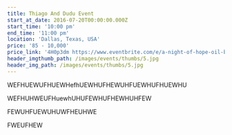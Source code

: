 ```yaml
---
title: Thiago And Dudu Event
start_at_date: 2016-07-20T00:00:00.000Z
start_time: '10:00 pm'
end_time: '11:00 pm'
location: 'Dallas, Texas, USA'
price: '85 - 10,000'
price_link: '4H0p3dm https://www.eventbrite.com/e/a-night-of-hope-oil-barons-ball-tickets-25997745958'
header_imgthumb_path: /images/events/thumbs/5.jpg
header_img_path: /images/events/thumbs/5.jpg
---
```



WEFHUEWUFHUEWHefhUEWHUFHEWUHFUEWHUFHUEWHU

WEFHUHWEUFHuewhUHUFEWHUFHEWHUHFEW

FEWUHFUEWUHUWFHEUHWE

FWEUFHEW